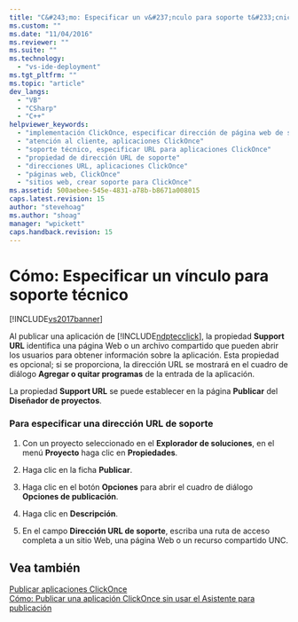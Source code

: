 ```yaml
---
title: "C&#243;mo: Especificar un v&#237;nculo para soporte t&#233;cnico | Microsoft Docs"
ms.custom: ""
ms.date: "11/04/2016"
ms.reviewer: ""
ms.suite: ""
ms.technology: 
  - "vs-ide-deployment"
ms.tgt_pltfrm: ""
ms.topic: "article"
dev_langs: 
  - "VB"
  - "CSharp"
  - "C++"
helpviewer_keywords: 
  - "implementación ClickOnce, especificar dirección de página web de soporte"
  - "atención al cliente, aplicaciones ClickOnce"
  - "soporte técnico, especificar URL para aplicaciones ClickOnce"
  - "propiedad de dirección URL de soporte"
  - "direcciones URL, aplicaciones ClickOnce"
  - "páginas web, ClickOnce"
  - "sitios web, crear soporte para ClickOnce"
ms.assetid: 500aebee-545e-4831-a78b-b8671a008015
caps.latest.revision: 15
author: "stevehoag"
ms.author: "shoag"
manager: "wpickett"
caps.handback.revision: 15
---
```

# C&#243;mo: Especificar un v&#237;nculo para soporte t&#233;cnico
[!INCLUDE[vs2017banner](../code-quality/includes/vs2017banner.md)]

Al publicar una aplicación de [!INCLUDE[ndptecclick](../deployment/includes/ndptecclick_md.md)], la propiedad **Support URL** identifica una página Web o un archivo compartido que pueden abrir los usuarios para obtener información sobre la aplicación.  Esta propiedad es opcional; si se proporciona, la dirección URL se mostrará en el cuadro de diálogo **Agregar o quitar programas** de la entrada de la aplicación.  
  
 La propiedad **Support URL** se puede establecer en la página **Publicar** del **Diseñador de proyectos**.  
  
### Para especificar una dirección URL de soporte  
  
1.  Con un proyecto seleccionado en el **Explorador de soluciones**, en el menú **Proyecto** haga clic en **Propiedades**.  
  
2.  Haga clic en la ficha **Publicar**.  
  
3.  Haga clic en el botón **Opciones** para abrir el cuadro de diálogo **Opciones de publicación**.  
  
4.  Haga clic en **Descripción**.  
  
5.  En el campo **Dirección URL de soporte**, escriba una ruta de acceso completa a un sitio Web, una página Web o un recurso compartido UNC.  
  
## Vea también  
 [Publicar aplicaciones ClickOnce](../deployment/publishing-clickonce-applications.md)   
 [Cómo: Publicar una aplicación ClickOnce sin usar el Asistente para publicación](../deployment/how-to-publish-a-clickonce-application-using-the-publish-wizard.md)